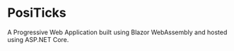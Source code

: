 # PosiTicks
A Progressive Web Application built using Blazor WebAssembly and hosted using ASP.NET Core.